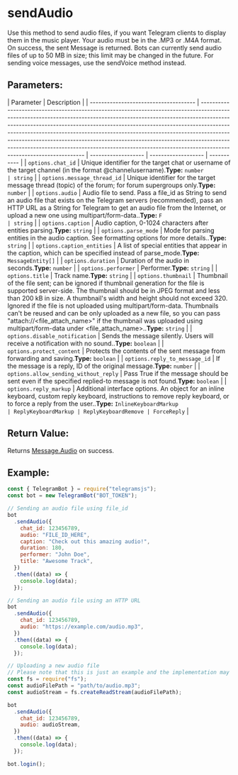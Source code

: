 # sendAudio

Use this method to send audio files, if you want Telegram clients to display them in the music player. Your audio must be in the .MP3 or .M4A format. On success, the sent Message is returned. Bots can currently send audio files of up to 50 MB in size; this limit may be changed in the future. For sending voice messages, use the sendVoice method instead.

## Parameters:

| Parameter                             | Description                                                                                                                                                                                                                                                                                                                                                                                                                                                                                                               |
| ------------------------------------- | ------------------------------------------------------------------------------------------------------------------------------------------------------------------------------------------------------------------------------------------------------------------------------------------------------------------------------------------------------------------------------------------------------------------------------------------------------------------------------------------------------------------------- | ------------------- | ------------------- | ----------- |
| `options.chat_id`                     | Unique identifier for the target chat or username of the target channel (in the format @channelusername).**Type:** `number                                                                                                                                                                                                                                                                                                                                                                                                | string`             |
| `options.message_thread_id`           | Unique identifier for the target message thread (topic) of the forum; for forum supergroups only.**Type:** `number`                                                                                                                                                                                                                                                                                                                                                                                                       |
| `options.audio`                       | Audio file to send. Pass a file_id as String to send an audio file that exists on the Telegram servers (recommended), pass an HTTP URL as a String for Telegram to get an audio file from the Internet, or upload a new one using multipart/form-data..**Type:** `F                                                                                                                                                                                                                                                       | string`             |
| `options.caption`                     | Audio caption, 0-1024 characters after entities parsing.**Type:** `string`                                                                                                                                                                                                                                                                                                                                                                                                                                                |
| `options.parse_mode`                  | Mode for parsing entities in the audio caption. See formatting options for more details..**Type:** `string`                                                                                                                                                                                                                                                                                                                                                                                                               |
| `options.caption_entities`            | A list of special entities that appear in the caption, which can be specified instead of parse_mode.**Type:** `MessageEntity[]`                                                                                                                                                                                                                                                                                                                                                                                           |
| `options.duration`                    | Duration of the audio in seconds.**Type:** `number`                                                                                                                                                                                                                                                                                                                                                                                                                                                                       |
| `options.performer`                   | Performer.**Type:** `string`                                                                                                                                                                                                                                                                                                                                                                                                                                                                                              |
| `options.title`                       | Track name.**Type:** `string`                                                                                                                                                                                                                                                                                                                                                                                                                                                                                             |
| `options.thumbnail`                   | Thumbnail of the file sent; can be ignored if thumbnail generation for the file is supported server-side. The thumbnail should be in JPEG format and less than 200 kB in size. A thumbnail's width and height should not exceed 320. Ignored if the file is not uploaded using multipart/form-data. Thumbnails can't be reused and can be only uploaded as a new file, so you can pass "attach://<file_attach_name>" if the thumbnail was uploaded using multipart/form-data under <file_attach_name>..**Type:** `string` |
| `options.disable_notification`        | Sends the message silently. Users will receive a notification with no sound..**Type:** `boolean`                                                                                                                                                                                                                                                                                                                                                                                                                          |
| `options.protect_content`             | Protects the contents of the sent message from forwarding and saving.**Type:** `boolean`                                                                                                                                                                                                                                                                                                                                                                                                                                  |
| `options.reply_to_message_id`         | If the message is a reply, ID of the original message.**Type:** `number`                                                                                                                                                                                                                                                                                                                                                                                                                                                  |
| `options.allow_sending_without_reply` | Pass True if the message should be sent even if the specified replied-to message is not found.**Type:** `boolean`                                                                                                                                                                                                                                                                                                                                                                                                         |
| `options.reply_markup`                | Additional interface options. An object for an inline keyboard, custom reply keyboard, instructions to remove reply keyboard, or to force a reply from the user..**Type:** `InlineKeyboardMarkup                                                                                                                                                                                                                                                                                                                          | ReplyKeyboardMarkup | ReplyKeyboardRemove | ForceReply` |

## Return Value:

Returns [Message.Audio](https://core.telegram.org/bots/api#audio) on success.

## Example:

```javascript
const { TelegramBot } = require("telegramsjs");
const bot = new TelegramBot("BOT_TOKEN");

// Sending an audio file using file_id
bot
  .sendAudio({
    chat_id: 123456789,
    audio: "FILE_ID_HERE",
    caption: "Check out this amazing audio!",
    duration: 180,
    performer: "John Doe",
    title: "Awesome Track",
  })
  .then((data) => {
    console.log(data);
  });

// Sending an audio file using an HTTP URL
bot
  .sendAudio({
    chat_id: 123456789,
    audio: "https://example.com/audio.mp3",
  })
  .then((data) => {
    console.log(data);
  });

// Uploading a new audio file
// Please note that this is just an example and the implementation may vary based on your programming environment.
const fs = require("fs");
const audioFilePath = "path/to/audio.mp3";
const audioStream = fs.createReadStream(audioFilePath);

bot
  .sendAudio({
    chat_id: 123456789,
    audio: audioStream,
  })
  .then((data) => {
    console.log(data);
  });

bot.login();
```
